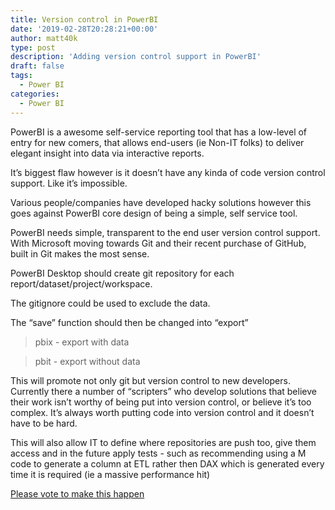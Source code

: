 ```yaml
---
title: Version control in PowerBI
date: '2019-02-28T20:28:21+00:00'
author: matt40k
type: post
description: 'Adding version control support in PowerBI'
draft: false
tags: 
  - Power BI
categories:
  - Power BI
---
```

PowerBI is a awesome self-service reporting tool that has a low-level of entry for new comers, that allows end-users (ie Non-IT folks) to deliver elegant insight into data via interactive reports.

It’s biggest flaw however is it doesn’t have any kinda of code version control support. Like it’s impossible.

Various people/companies have developed hacky solutions however this goes against PowerBI core design of being a simple, self service tool.

PowerBI needs simple, transparent to the end user version control support. With Microsoft moving towards Git and their recent purchase of GitHub, built in Git makes the most sense.

PowerBI Desktop should create git repository for each report/dataset/project/workspace. 

The gitignore could be used to exclude the data.

The “save” function should then be changed into “export” 

> pbix - export with data

> pbit - export without data

This will promote not only git but version control to new developers. Currently there a number of “scripters” who develop solutions that believe their work isn’t worthy of being put into version control, or believe it’s too complex. It’s always worth putting code into version control and it doesn’t have to be hard.

This will also allow IT to define where repositories are push too, give them access and in the future apply tests - such as recommending using a M code to generate a column at ETL rather then DAX which is generated every time it is required (ie a massive performance hit)

[Please vote to make this happen](https://ideas.powerbi.com/forums/265200-power-bi-ideas/suggestions/36978934-built-in-git-support-in-powerbi-desktop)
